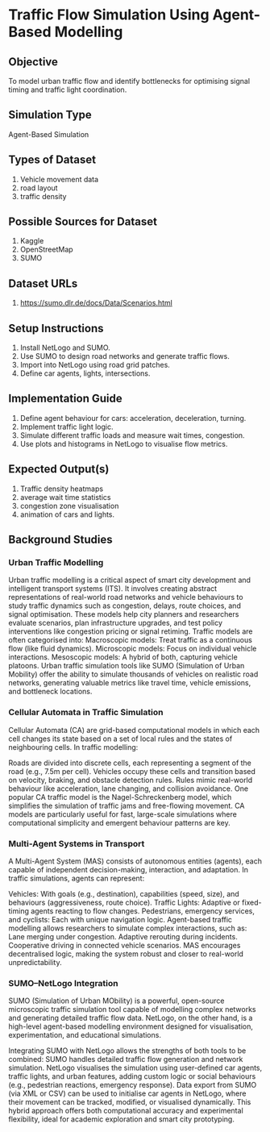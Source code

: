 # Traffic Flow Simulation Using Agent-Based Modelling

## Objective
To model urban traffic flow and identify bottlenecks for optimising signal timing and traffic light coordination.

## Simulation Type
Agent-Based Simulation

## Types of Dataset
1. Vehicle movement data
2. road layout
3. traffic density

## Possible Sources for Dataset
1. Kaggle
2. OpenStreetMap
3. SUMO

## Dataset URLs
1. https://sumo.dlr.de/docs/Data/Scenarios.html

## Setup Instructions
1. Install NetLogo and SUMO.
2. Use SUMO to design road networks and generate traffic flows.
3. Import into NetLogo using road grid patches.
4. Define car agents, lights, intersections.

## Implementation Guide
1. Define agent behaviour for cars: acceleration, deceleration, turning.
2. Implement traffic light logic.
3. Simulate different traffic loads and measure wait times, congestion.
4. Use plots and histograms in NetLogo to visualise flow metrics.

## Expected Output(s)
1. Traffic density heatmaps
2. average wait time statistics
3. congestion zone visualisation
4. animation of cars and lights.

## Background Studies

### Urban Traffic Modelling
Urban traffic modelling is a critical aspect of smart city development and intelligent transport systems (ITS). It involves creating abstract representations of real-world road networks and vehicle behaviours to study traffic dynamics such as congestion, delays, route choices, and signal optimisation. These models help city planners and researchers evaluate scenarios, plan infrastructure upgrades, and test policy interventions like congestion pricing or signal retiming. Traffic models are often categorised into:
Macroscopic models: Treat traffic as a continuous flow (like fluid dynamics).
Microscopic models: Focus on individual vehicle interactions.
Mesoscopic models: A hybrid of both, capturing vehicle platoons.
Urban traffic simulation tools like SUMO (Simulation of Urban Mobility) offer the ability to simulate thousands of vehicles on realistic road networks, generating valuable metrics like travel time, vehicle emissions, and bottleneck locations.

### Cellular Automata in Traffic Simulation
Cellular Automata (CA) are grid-based computational models in which each cell changes its state based on a set of local rules and the states of neighbouring cells. In traffic modelling:

Roads are divided into discrete cells, each representing a segment of the road (e.g., 7.5m per cell).
Vehicles occupy these cells and transition based on velocity, braking, and obstacle detection rules.
Rules mimic real-world behaviour like acceleration, lane changing, and collision avoidance.
One popular CA traffic model is the Nagel-Schreckenberg model, which simplifies the simulation of traffic jams and free-flowing movement. CA models are particularly useful for fast, large-scale simulations where computational simplicity and emergent behaviour patterns are key.

### Multi-Agent Systems in Transport
A Multi-Agent System (MAS) consists of autonomous entities (agents), each capable of independent decision-making, interaction, and adaptation. In traffic simulations, agents can represent:

Vehicles: With goals (e.g., destination), capabilities (speed, size), and behaviours (aggressiveness, route choice).
Traffic Lights: Adaptive or fixed-timing agents reacting to flow changes.
Pedestrians, emergency services, and cyclists: Each with unique navigation logic.
Agent-based traffic modelling allows researchers to simulate complex interactions, such as:
Lane merging under congestion.
Adaptive rerouting during incidents.
Cooperative driving in connected vehicle scenarios. MAS encourages decentralised logic, making the system robust and closer to real-world unpredictability.

### SUMO–NetLogo Integration
SUMO (Simulation of Urban MObility) is a powerful, open-source microscopic traffic simulation tool capable of modelling complex networks and generating detailed traffic flow data. NetLogo, on the other hand, is a high-level agent-based modelling environment designed for visualisation, experimentation, and educational simulations.

Integrating SUMO with NetLogo allows the strengths of both tools to be combined:
SUMO handles detailed traffic flow generation and network simulation.
NetLogo visualises the simulation using user-defined car agents, traffic lights, and urban features, adding custom logic or social behaviours (e.g., pedestrian reactions, emergency response).
Data export from SUMO (via XML or CSV) can be used to initialise car agents in NetLogo, where their movement can be tracked, modified, or visualised dynamically. This hybrid approach offers both computational accuracy and experimental flexibility, ideal for academic exploration and smart city prototyping.